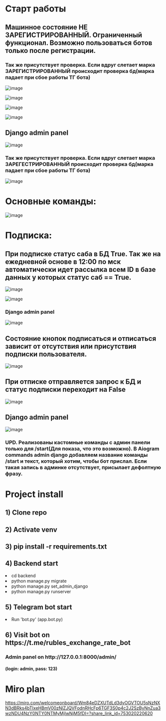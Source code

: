 <h1>Старт работы</h1>
<h2>Машинное состояние НЕ ЗАРЕГИСТРИРОВАННЫЙ. Ограниченный функционал. Возможно пользоваться ботов только после регистрации.</h2>
<h3>Так же присутствует проверка. Если вдруг слетает марка ЗАРЕГИСТРИРОВАННЫЙ происходит проверка бд(марка падает при сбое работы ТГ бота)</h3>

![image](https://github.com/petrovkarmm/rubles_exchange_rate/assets/139163328/793a1343-14b2-4486-b46a-c7113257228c)

![image](https://github.com/petrovkarmm/rubles_exchange_rate/assets/139163328/5271e7d5-d7fb-4a2f-92ab-14676451b28c)

![image](https://github.com/petrovkarmm/rubles_exchange_rate/assets/139163328/c07f7e52-d8b2-41d6-99b5-9ef4b83ae69c)

![image](https://github.com/petrovkarmm/rubles_exchange_rate/assets/139163328/c9954782-6fe8-48ed-a79a-6ff6b52e074c)

<h2>Django admin panel</h2>

![image](https://github.com/petrovkarmm/rubles_exchange_rate/assets/139163328/a6aa1844-f257-4169-bdc4-317147857825)


<h3>Так же присутствует проверка. Если вдруг слетает марка ЗАРЕГЕСТРИРОВАННЫЙ происходит проверка бд(марка падает при сбое работы ТГ бота)</h3>

![image](https://github.com/petrovkarmm/rubles_exchange_rate/assets/139163328/ffa1744c-9b8c-4952-9fdf-51611ded4f3b)

<h1>Основные команды: </h1>

![image](https://github.com/petrovkarmm/rubles_exchange_rate/assets/139163328/b1139f8a-218c-458e-be36-731c5355b2d0)

<h1>Подписка: </h1>
<h2>При подписке статус саба в БД True. Так же на ежедневной основе в 12:00 по мск автоматически идет рассылка всем ID в базе данных у которых статус саб == True.</h2>

![image](https://github.com/petrovkarmm/rubles_exchange_rate/assets/139163328/a2e838d9-658b-487e-8a2c-5fc60681f247)

![image](https://github.com/petrovkarmm/rubles_exchange_rate/assets/139163328/1ce678b5-e89a-4ddc-a1be-5e160a8726c5)

<h3>Django admin panel</h3>

![image](https://github.com/petrovkarmm/rubles_exchange_rate/assets/139163328/a2e8fd29-bc11-4758-9425-003184a61e1a)


<h2>Состояние кнопок подписаться и отписаться зависит от отсутствия или присутствия подписки пользователя.</h2>

![image](https://github.com/petrovkarmm/rubles_exchange_rate/assets/139163328/78b458bd-dca6-4640-8ae2-55cf6783a9c4)

<h2>При отписке отправляется запрос к БД и статус подписки переходит на False</h2>

![image](https://github.com/petrovkarmm/rubles_exchange_rate/assets/139163328/acb358cf-af0b-4e3a-9d05-bb813380dc9c)

<h2>Django admin panel</h2>

![image](https://github.com/petrovkarmm/rubles_exchange_rate/assets/139163328/442d2ea4-d9f2-4f84-a761-ca2c4595d1a8)


<h3>UPD. Реализованы кастомные команды с админ панели только для /start(Для показа, что это возможно). В Aiogram commands admin django добавляем название команды /start и текст, который хотим, чтобы бот прислал. Если такая запись в админке отсутствует, присылает дефолтную фразу.</h3>


<h1>Project install</h1>

<h2>1) Clone repo</h2>
<h2>2) Activate venv</h2>
<h2>3) pip install -r requirements.txt</h2>

<h2>4) Backend start</h2>

<li>cd backend</li>
<li>python manage.py migrate</li>
<li>python manage.py set_admin_django</li>
<li>python manage.py runserver</li>

<h2>5) Telegram bot start</h2>
<li>Run 'bot.py' (app.bot.py)</li>

<h2>6) Visit bot on https://t.me/rubles_exchange_rate_bot</h2>

<h3>Admin panel on http://127.0.0.1:8000/admin/</h3>
<h4>(login: admin, pass: 123)</h4>


<h1>Miro plan</h1>

https://miro.com/welcomeonboard/Wm84eDZXUTdLd3dyOGVTOU5sNzNXN3dBRks4bTIxeHBmV00zNlZJQVFodnRHcFp6TGF3S0p4c2J2SzByNnZua3wzNDU4NzY0NTY0NTMyMjIwNjM5fDI=?share_link_id=753020220620
